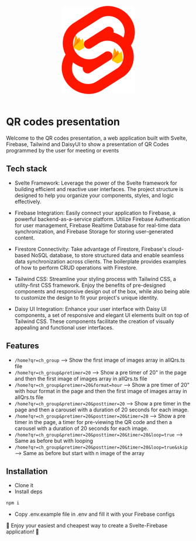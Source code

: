 <div align="center">
  <a href="https://github.com/TheBous">
    <img src="/public/svelte-firebase.png" alt="logo" width="200"/>
  </a>
  <br>
  <br>
</div>

# QR codes presentation

Welcome to the QR codes presentation, a web application built with Svelte, Firebase, Tailwind and DaisyUI to show a presentation of QR Codes programmed by the user for meeting or events

## Tech stack

- Svelte Framework: Leverage the power of the Svelte framework for building efficient and reactive user interfaces. The project structure is designed to help you organize your components, styles, and logic effectively.

- Firebase Integration: Easily connect your application to Firebase, a powerful backend-as-a-service platform. Utilize Firebase Authentication for user management, Firebase Realtime Database for real-time data synchronization, and Firebase Storage for storing user-generated content.

- Firestore Connectivity: Take advantage of Firestore, Firebase's cloud-based NoSQL database, to store structured data and enable seamless data synchronization across clients. The boilerplate provides examples of how to perform CRUD operations with Firestore.

- Tailwind CSS: Streamline your styling process with Tailwind CSS, a utility-first CSS framework. Enjoy the benefits of pre-designed components and responsive design out of the box, while also being able to customize the design to fit your project's unique identity.

- Daisy UI Integration: Enhance your user interface with Daisy UI components, a set of responsive and elegant UI elements built on top of Tailwind CSS. These components facilitate the creation of visually appealing and functional user interfaces.

## Features

- `/home?qr=ch_group` --> Show the first image of images array in allQrs.ts file
- `/home?qr=ch_group&pretimer=20` --> Show a pre timer of 20" in the page and then the first image of images array in allQrs.ts file
- `/home?qr=ch_group&pretimer=20&format=hour` --> Show a pre timer of 20" with hour format in the page and then the first image of images array in allQrs.ts file
- `/home?qr=ch_group&pretimer=20&posttimer=20` --> Show a pre timer in the page and then a carousel with a duration of 20 seconds for each image.
- `/home?qr=ch_group&pretimer=20&posttimer=20&timer=20` --> Show a pre timer in the page, a timer for pre-viewing the QR code and then a carousel with a duration of  20 seconds for each image.
- `/home?qr=ch_group&pretimer=20&posttimer=20&timer=20&loop=true` --> Same as before but with looping
- `/home?qr=ch_group&pretimer=20&posttimer=20&timer=20&loop=true&skip` --> Same as before but start with n image of the array







## Installation

- Clone it
- Install deps
```bash
npm i
```
- Copy .env.example file in .env and fill it with your Firebase configs


🎉 Enjoy your easiest and cheapest way to create a Svelte-Firebase application! 🎉
